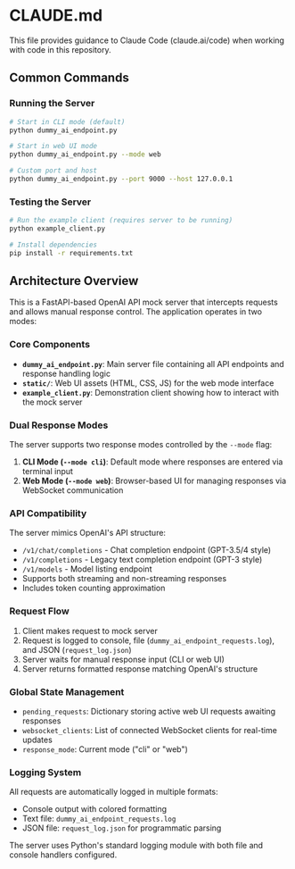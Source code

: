 # CLAUDE.md

This file provides guidance to Claude Code (claude.ai/code) when working with code in this repository.

## Common Commands

### Running the Server
```bash
# Start in CLI mode (default)
python dummy_ai_endpoint.py

# Start in web UI mode
python dummy_ai_endpoint.py --mode web

# Custom port and host
python dummy_ai_endpoint.py --port 9000 --host 127.0.0.1
```

### Testing the Server
```bash
# Run the example client (requires server to be running)
python example_client.py

# Install dependencies
pip install -r requirements.txt
```

## Architecture Overview

This is a FastAPI-based OpenAI API mock server that intercepts requests and allows manual response control. The application operates in two modes:

### Core Components

- **`dummy_ai_endpoint.py`**: Main server file containing all API endpoints and response handling logic
- **`static/`**: Web UI assets (HTML, CSS, JS) for the web mode interface
- **`example_client.py`**: Demonstration client showing how to interact with the mock server

### Dual Response Modes

The server supports two response modes controlled by the `--mode` flag:

1. **CLI Mode (`--mode cli`)**: Default mode where responses are entered via terminal input
2. **Web Mode (`--mode web`)**: Browser-based UI for managing responses via WebSocket communication

### API Compatibility

The server mimics OpenAI's API structure:
- `/v1/chat/completions` - Chat completion endpoint (GPT-3.5/4 style)
- `/v1/completions` - Legacy text completion endpoint (GPT-3 style)
- `/v1/models` - Model listing endpoint
- Supports both streaming and non-streaming responses
- Includes token counting approximation

### Request Flow

1. Client makes request to mock server
2. Request is logged to console, file (`dummy_ai_endpoint_requests.log`), and JSON (`request_log.json`)
3. Server waits for manual response input (CLI or web UI)
4. Server returns formatted response matching OpenAI's structure

### Global State Management

- `pending_requests`: Dictionary storing active web UI requests awaiting responses
- `websocket_clients`: List of connected WebSocket clients for real-time updates
- `response_mode`: Current mode ("cli" or "web")

### Logging System

All requests are automatically logged in multiple formats:
- Console output with colored formatting
- Text file: `dummy_ai_endpoint_requests.log`
- JSON file: `request_log.json` for programmatic parsing

The server uses Python's standard logging module with both file and console handlers configured.